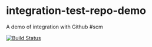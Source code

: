 # integration-test-repo-demo
A demo of integration with Github
#scm

[![Build Status](https://travis-ci.org/correasebastian/integration-test.svg?branch=master)](https://travis-ci.org/correasebastian/integration-test)
